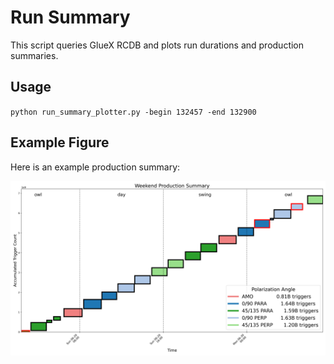 # Run Summary

This script queries GlueX RCDB and plots run durations and production summaries.

## Usage

`python run_summary_plotter.py -begin 132457 -end 132900`

## Example Figure

Here is an example production summary:

![Production Summary](production_summary_132415_132435.png)
